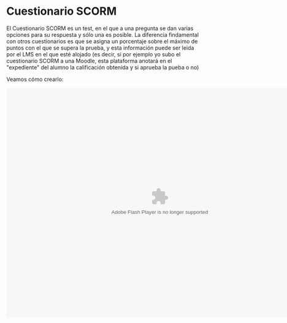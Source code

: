 
# Cuestionario SCORM

El Cuestionario SCORM es un test, en el que a una pregunta se dan varias opciones para su respuesta y sólo una es posible. La diferencia findamental con otros cuestionarios es que se asigna un porcentaje sobre el máximo de puntos con el que se supera la prueba, y esta información puede ser leida por el LMS en el que esté alojado (es decir, si por ejemplo yo subo el cuestionario SCORM a una Moodle, esta plataforma anotará en el "expediente" del alumno la calificación obtenida y si aprueba la pueba o no)

Veamos cómo crearlo:

<object data="http://catedu.es/materialesaularagon2013/moodle/exe/iD_SCORM.swf" height="600" style="display: block; margin-left: auto; margin-right: auto;" type="application/x-shockwave-flash" width="800"><param name="src" value="http://catedu.es/materialesaularagon2013/moodle/exe/iD_SCORM.swf"/></object>

